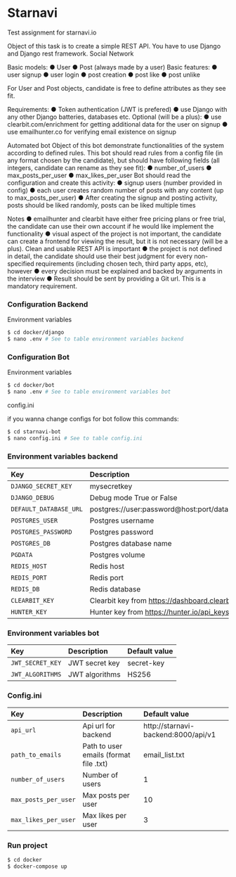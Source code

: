 # Starnavi

Test assignment for starnavi.io

Object of this task is to create a simple REST API. You have to use Django and Django rest
framework.
Social Network

Basic models:
  ● User
  ● Post (always made by a user)
Basic features:
  ● user signup
  ● user login
  ● post creation
  ● post like
  ● post unlike

For User and Post objects, candidate is free to define attributes as they see fit.

Requirements:
  ● Token authentication (JWT is prefered)
  ● use Django with any other Django batteries, databases etc.
Optional (will be a plus):
  ● use clearbit.com/enrichment for getting additional data for the user on signup
  ● use emailhunter.co for verifying email existence on signup

Automated bot
Object of this bot demonstrate functionalities of the system according to defined rules.
This bot should read rules from a config file (in any format chosen by the candidate), but
should have following fields (all integers, candidate can rename as they see fit):
  ● number_of_users
  ● max_posts_per_user
  ● max_likes_per_user
Bot should read the configuration and create this activity:
  ● signup users (number provided in config)
  ● each user creates random number of posts with any content (up to
max_posts_per_user)
  ● After creating the signup and posting activity, posts should be liked randomly, posts
can be liked multiple times

Notes
  ● emailhunter and clearbit have either free pricing plans or free trial, the candidate can
use their own account if he would like implement the functionality
  ● visual aspect of the project is not important, the candidate can create a frontend for
viewing the result, but it is not necessary (will be a plus). Clean and usable REST
API is important
  ● the project is not defined in detail, the candidate should use their best judgment for
every non-specified requirements (including chosen tech, third party apps, etc),
however
  ● every decision must be explained and backed by arguments in the interview
  ● Result should be sent by providing a Git url. This is a mandatory requirement.

### Configuration Backend

Environment variables

```.sh
$ cd docker/django
$ nano .env # See to table environment variables backend
```

### Configuration Bot

Environment variables

```.sh
$ cd docker/bot
$ nano .env # See to table environment variables bot
```

config.ini

if you wanna change configs for bot follow this commands:

```.sh
$ cd starnavi-bot
$ nano config.ini # See to table config.ini
```

### Environment variables backend

| Key    | Description   |    Default value  |
| :---         |     :---      |          :--- |
| `DJANGO_SECRET_KEY`  | mysecretkey  | secret-key              |
| `DJANGO_DEBUG`  | Debug mode True or False  | True              |
| `DEFAULT_DATABASE_URL`  | postgres://user:password@host:port/database_name | postgres://postgres:postgres@db:5432/starnavi |
| `POSTGRES_USER`  | Postgres username |   postgres   |
| `POSTGRES_PASSWORD`  | Postgres password |  postgres    |
| `POSTGRES_DB`  | Postgres database name | postgres |
| `PGDATA`  | Postgres volume | /var/lib/postgresql/data |
| `REDIS_HOST`  | Redis host | redis |
| `REDIS_PORT`  | Redis port | 6379 |
| `REDIS_DB`  | Redis database | 0 |
| `CLEARBIT_KEY`  | Clearbit key from https://dashboard.clearbit.com/api | |
| `HUNTER_KEY`  | Hunter key from https://hunter.io/api_keys |  |

### Environment variables bot

| Key    | Description   |    Default value  |
| :---         |     :---      |          :--- |
| `JWT_SECRET_KEY`  | JWT secret key | secret-key              |
| `JWT_ALGORITHMS`  | JWT algorithms  | HS256              |


### Config.ini


| Key    | Description   |    Default value  |
| :---         |     :---      |          :--- |
| `api_url`  | Api url for backend | http://starnavi-backend:8000/api/v1 |   
| `path_to_emails`  | Path to user emails (format file .txt)  | email_list.txt |
| `number_of_users`  | Number of users | 1 |
| `max_posts_per_user`  | Max posts per user | 10 |
| `max_likes_per_user`  | Max likes per user | 3 |
    

### Run project

```.bash
$ cd docker
$ docker-compose up
```

